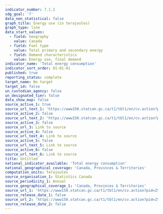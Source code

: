```yaml
---
indicator_number: 7.1.2
sdg_goal: '7'
data_non_statistical: false
graph_title: Energy use (in terajoules)
graph_type: line
data_start_values:
  - field: Geography
    value: Canada
  - field: Fuel type
    value: Total primary and secondary energy
  - field: Demand characteristics
    value: Energy use, final demand
indicator_name: 'Total energy consumption'
indicator_sort_order: 01-01-01
published: true
reporting_status: complete
target_name: No target
target_id: false
un_custodian_agency: false
un_designated_tier: false
data_show_map: false
source_active_1: true
source_url_text_1: 'https://www150.statcan.gc.ca/t1/tbl1/en/cv.action?pid=2510002901'
source_active_2: false
source_url_text_2: 'https://www150.statcan.gc.ca/t1/tbl1/en/cv.action?pid=2510002001'
source_active_3: false
source_url_3: Link to source
source_active_4: false
source_url_text_4: Link to source
source_active_5: false
source_url_text_5: Link to source
source_active_6: false
source_url_text_6: Link to source
title: Untitled
national_indicator_available: 'Total energy consumption'
national_geographical_coverage: 'Canada, Provinces & Territories'
computation_units: Terajoules
source_organisation_1: Statistics Canada
source_periodicity_1: Annual
source_geographical_coverage_1: 'Canada, Provinces & Territories'
source_url_1: 'https://www150.statcan.gc.ca/t1/tbl1/en/cv.action?pid=2510002901'
source_release_date_1: false
source_url_2: 'https://www150.statcan.gc.ca/t1/tbl1/en/cv.action?pid=2510002001'
source_release_date_2: false
---
```

